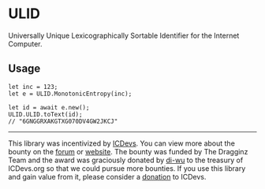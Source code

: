 # ULID

Universally Unique Lexicographically Sortable Identifier for the Internet Computer.

## Usage

```motoko
let inc = 123;
let e = ULID.MonotonicEntropy(inc);

let id = await e.new();
ULID.ULID.toText(id);
// "6GNGGRXAKGTXG070DV4GW2JKCJ"
```

---

This library was incentivized by [ICDevs](https://ICDevs.org). You can view more about the bounty on the [forum](https://forum.dfinity.org/t/icdevs-org-bounty-3-ulid-motoko-library/8473) or [website](https://icdevs.org/bounties/2021/11/08/ULID-motoko-library.html). The bounty was funded by The Dragginz Team and the award was graciously donated by [di-wu](https://github.com/di-wu) to the treasury of ICDevs.org so that we could pursue more bounties. If you use this library and gain value from it, please consider a [donation](https://icdevs.org/donations.html) to ICDevs.
